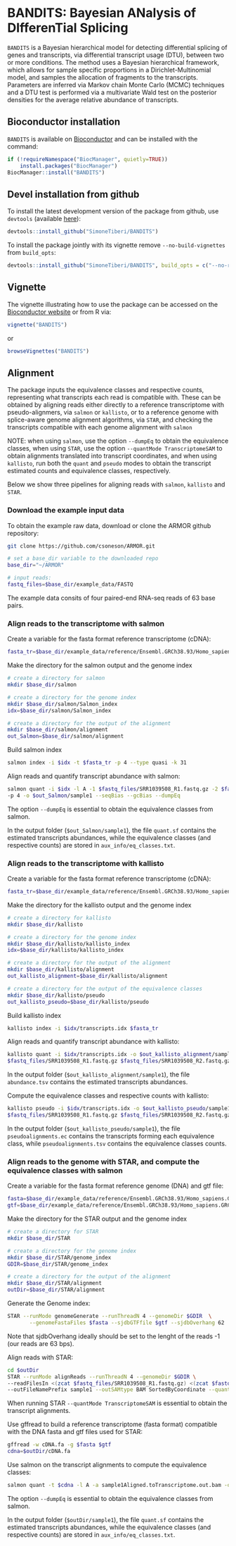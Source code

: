 # BANDITS: Bayesian ANalysis of DIfferenTial Splicing
`BANDITS` is a Bayesian hierarchical model for detecting differential splicing of genes and transcripts,
via differential transcript usage (DTU), 
between two or more conditions.
The method uses a Bayesian hierarchical framework, which allows for sample specific proportions
in a Dirichlet-Multinomial model, and samples the allocation of fragments to the transcripts.
Parameters are inferred via Markov chain Monte Carlo (MCMC) techniques and a DTU test is performed 
via a multivariate Wald test on the posterior densities for the average relative abundance of transcripts.

## Bioconductor installation 
`BANDITS` is available on [Bioconductor](https://www.bioconductor.org/packages/release/bioc/html/BANDITS.html) and can be installed with the command:
``` r
if (!requireNamespace("BiocManager", quietly=TRUE))
    install.packages("BiocManager")
BiocManager::install("BANDITS")
```

## Devel installation from github
To install the latest development version of the package from github, use `devtools` (available [here](https://github.com/hadley/devtools)):
``` r
devtools::install_github("SimoneTiberi/BANDITS")
```

To install the package jointly with its vignette remove `--no-build-vignettes` from `build_opts`:
``` r
devtools::install_github("SimoneTiberi/BANDITS", build_opts = c("--no-resave-data", "--no-manual"))
```

## Vignette
The vignette illustrating how to use the package can be accessed on the 
[Bioconductor website](https://www.bioconductor.org/packages/release/bioc/vignettes/BANDITS/inst/doc/BANDITS.pdf)
or from R via:
``` r
vignette("BANDITS")
```
or
``` r
browseVignettes("BANDITS")
```

## Alignment
The package inputs the equivalence classes and respective counts, representing what transcripts each read is compatible with.
These can be obtained by aligning reads either directly to a reference transcriptome with pseudo-alignmers, via `salmon` or `kallisto`, or to a reference genome with splice-aware genome alignment algorithms, via `STAR`, and checking the transcripts compatible with each genome alignment with `salmon`

NOTE: when using `salmon`, use the option `--dumpEq` to obtain the equivalence classes, when using `STAR`, use the option `--quantMode TranscriptomeSAM` to obtain alignments translated into transcript coordinates, and when using `kallisto`, run both the `quant` and `pseudo` modes to obtain the transcript estimated counts and equivalence classes, respectively.

Below we show three pipelines for aligning reads with `salmon`, `kallisto` and `STAR`.

### Download the example input data
To obtain the example raw data, download or clone the ARMOR github repository:
``` bash
git clone https://github.com/csoneson/ARMOR.git

# set a base_dir variable to the downloaded repo
base_dir="~/ARMOR"

# input reads:
fastq_files=$base_dir/example_data/FASTQ
```

The example data consits of four paired-end RNA-seq reads of 63 base pairs.

### Align reads to the transcriptome with salmon
Create a variable for the fasta format reference transcriptome (cDNA):
``` bash
fasta_tr=$base_dir/example_data/reference/Ensembl.GRCh38.93/Homo_sapiens.GRCh38.cdna.all.1.1.10M.fa.gz
```

Make the directory for the salmon output and the genome index
``` bash
# create a directory for salmon
mkdir $base_dir/salmon

# create a directory for the genome index
mkdir $base_dir/salmon/Salmon_index
idx=$base_dir/salmon/Salmon_index

# create a directory for the output of the alignment
mkdir $base_dir/salmon/alignment
out_Salmon=$base_dir/salmon/alignment
```

Build salmon index
``` bash
salmon index -i $idx -t $fasta_tr -p 4 --type quasi -k 31
```

Align reads and quantify transcript abundance with salmon:
``` bash
salmon quant -i $idx -l A -1 $fastq_files/SRR1039508_R1.fastq.gz -2 $fastq_files/SRR1039508_R2.fastq.gz \
-p 4 -o $out_Salmon/sample1 --seqBias --gcBias --dumpEq
```
The option `--dumpEq` is essential to obtain the equivalence classes from salmon.

In the output folder (`$out_Salmon/sample1`), the file `quant.sf` contains the estimated transcripts abundances, while the equivalence classes (and respective counts) are stored in `aux_info/eq_classes.txt`.

### Align reads to the transcriptome with kallisto
Create a variable for the fasta format reference transcriptome (cDNA):
``` bash
fasta_tr=$base_dir/example_data/reference/Ensembl.GRCh38.93/Homo_sapiens.GRCh38.cdna.all.1.1.10M.fa.gz
```

Make the directory for the kallisto output and the genome index
``` bash
# create a directory for kallisto
mkdir $base_dir/kallisto

# create a directory for the genome index
mkdir $base_dir/kallisto/kallisto_index
idx=$base_dir/kallisto/kallisto_index

# create a directory for the output of the alignment
mkdir $base_dir/kallisto/alignment
out_kallisto_alignment=$base_dir/kallisto/alignment

# create a directory for the output of the equivalence classes
mkdir $base_dir/kallisto/pseudo
out_kallisto_pseudo=$base_dir/kallisto/pseudo
```

Build kallisto index
``` bash
kallisto index -i $idx/transcripts.idx $fasta_tr
```

Align reads and quantify transcript abundance with kallisto:
``` bash
kallisto quant -i $idx/transcripts.idx -o $out_kallisto_alignment/sample1 --bias --threads 4 \
$fastq_files/SRR1039508_R1.fastq.gz $fastq_files/SRR1039508_R2.fastq.gz 
```

In the output folder (`$out_kallisto_alignment/sample1`), the file `abundance.tsv` contains the estimated transcripts abundances.

Compute the equivalence classes and respective counts with kallisto:
``` bash
kallisto pseudo -i $idx/transcripts.idx -o $out_kallisto_pseudo/sample1  \
$fastq_files/SRR1039508_R1.fastq.gz $fastq_files/SRR1039508_R2.fastq.gz 
```

In the output folder (`$out_kallisto_pseudo/sample1`), the file `pseudoalignments.ec` contains the transcripts forming each equivalence class, while `pseudoalignments.tsv` contains the equivalence classes counts.

### Align reads to the genome with STAR, and compute the equivalence classes with salmon
Create a variable for the fasta format reference genome (DNA) and gtf file:
``` bash
fasta=$base_dir/example_data/reference/Ensembl.GRCh38.93/Homo_sapiens.GRCh38.dna.chromosome.1.1.10M.fa
gtf=$base_dir/example_data/reference/Ensembl.GRCh38.93/Homo_sapiens.GRCh38.93.1.1.10M.gtf
```

Make the directory for the STAR output and the genome index
``` bash
# create a directory for STAR
mkdir $base_dir/STAR

# create a directory for the genome index
mkdir $base_dir/STAR/genome_index
GDIR=$base_dir/STAR/genome_index

# create a directory for the output of the alignment
mkdir $base_dir/STAR/alignment
outDir=$base_dir/STAR/alignment
```

Generate the Genome index:
``` bash
STAR --runMode genomeGenerate --runThreadN 4 --genomeDir $GDIR  \
	   --genomeFastaFiles $fasta --sjdbGTFfile $gtf --sjdbOverhang 62
```
Note that sjdbOverhang ideally should be set to the lenght of the reads -1 (our reads are 63 bps).

Align reads with STAR:
``` bash
cd $outDir
STAR --runMode alignReads --runThreadN 4 --genomeDir $GDIR \
--readFilesIn <(zcat $fastq_files/SRR1039508_R1.fastq.gz) <(zcat $fastq_files/SRR1039508_R2.fastq.gz) \
--outFileNamePrefix sample1 --outSAMtype BAM SortedByCoordinate --quantMode TranscriptomeSAM
```
When running STAR `--quantMode TranscriptomeSAM` is essential to obtain the transcript alignments.

Use gffread to build a reference transcriptome (fasta format) compatible with the DNA fasta and gtf files used for STAR:
``` bash
gffread -w cDNA.fa -g $fasta $gtf
cdna=$outDir/cDNA.fa
```

Use salmon on the transcript alignments to compute the equivalence classes:
``` bash
salmon quant -t $cdna -l A -a sample1Aligned.toTranscriptome.out.bam -o sample1 -p 4 --dumpEq
```
The option `--dumpEq` is essential to obtain the equivalence classes from salmon.

In the output folder (`$outDir/sample1`), the file `quant.sf` contains the estimated transcripts abundances, while the equivalence classes (and respective counts) are stored in `aux_info/eq_classes.txt`.
